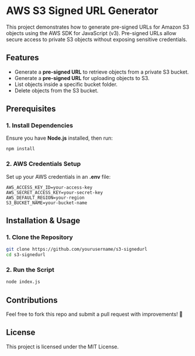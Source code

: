 # AWS S3 Signed URL Generator

This project demonstrates how to generate pre-signed URLs for Amazon S3 objects using the AWS SDK for JavaScript (v3). Pre-signed URLs allow secure access to private S3 objects without exposing sensitive credentials.

## Features
- Generate a **pre-signed URL** to retrieve objects from a private S3 bucket.
- Generate a **pre-signed URL** for uploading objects to S3.
- List objects inside a specific bucket folder.
- Delete objects from the S3 bucket.

## Prerequisites

### 1. Install Dependencies
Ensure you have **Node.js** installed, then run:
```sh
npm install
```

### 2. AWS Credentials Setup
Set up your AWS credentials in an **.env** file:
```
AWS_ACCESS_KEY_ID=your-access-key
AWS_SECRET_ACCESS_KEY=your-secret-key
AWS_DEFAULT_REGION=your-region
S3_BUCKET_NAME=your-bucket-name
```

## Installation & Usage

### 1. Clone the Repository
```sh
git clone https://github.com/yourusername/s3-signedurl
cd s3-signedurl
```

### 2. Run the Script
```sh
node index.js
```

## Contributions
Feel free to fork this repo and submit a pull request with improvements! 🚀

## License
This project is licensed under the MIT License.

